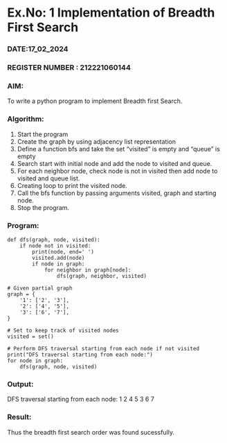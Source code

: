 # Ex.No: 1  Implementation of Breadth First Search 
### DATE:17_02_2024                                                                            
### REGISTER NUMBER : 212221060144
### AIM: 
To write a python program to implement Breadth first Search. 
### Algorithm:
1. Start the program
2. Create the graph by using adjacency list representation
3. Define a function bfs and take the set “visited” is empty and “queue” is empty
4. Search start with initial node and add the node to visited and queue.
5. For each neighbor node, check node is not in visited then add node to visited and queue list.
6.  Creating loop to print the visited node.
7.   Call the bfs function by passing arguments visited, graph and starting node.
8.   Stop the program.
### Program:
```
def dfs(graph, node, visited):
    if node not in visited:
        print(node, end=' ')
        visited.add(node)
        if node in graph:
            for neighbor in graph[node]:
                dfs(graph, neighbor, visited)

# Given partial graph
graph = {
    '1': ['2', '3'],
    '2': ['4', '5'],
    '3': ['6', '7'],
}

# Set to keep track of visited nodes
visited = set()

# Perform DFS traversal starting from each node if not visited
print("DFS traversal starting from each node:")
for node in graph:
    dfs(graph, node, visited)
```

### Output:
DFS traversal starting from each node:
1 2 4 5 3 6 7 

### Result:
Thus the breadth first search order was found sucessfully.
